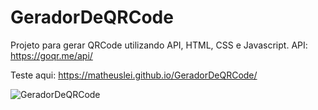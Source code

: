 # GeradorDeQRCode
Projeto para gerar QRCode utilizando API, HTML, CSS e Javascript.
API: https://goqr.me/api/

Teste aqui: https://matheuslei.github.io/GeradorDeQRCode/

![GeradorDeQRCode](https://user-images.githubusercontent.com/65515537/177557815-fdc9028c-076b-4761-b781-2bf42aa67468.gif)
